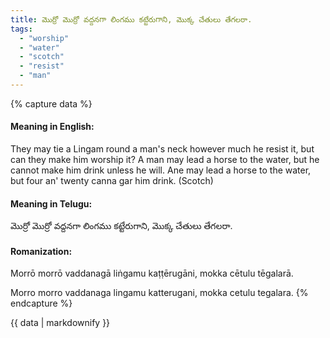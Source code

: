 ```yaml
---
title: మొర్రో మొర్రో వద్దనగా లింగము కట్టేరుగాని, మొక్క చేతులు తేగలరా.
tags:
  - "worship"
  - "water"
  - "scotch"
  - "resist"
  - "man"
---
```


{% capture data %}
#### Meaning in English:
They may tie a Lingam round a man's neck however much he resist it, but can they make him worship it?
A man may lead a horse to the water, but he cannot make him drink unless he will.
Ane may lead a horse to the water, but four an' twenty canna gar him drink. (Scotch)

#### Meaning in Telugu:
మొర్రో మొర్రో వద్దనగా లింగము కట్టేరుగాని, మొక్క చేతులు తేగలరా.

#### Romanization:
Morrō morrō vaddanagā liṅgamu kaṭṭērugāni, mokka cētulu tēgalarā.

Morro morro vaddanaga lingamu katterugani, mokka cetulu tegalara.
{% endcapture %}

{{ data | markdownify }}

